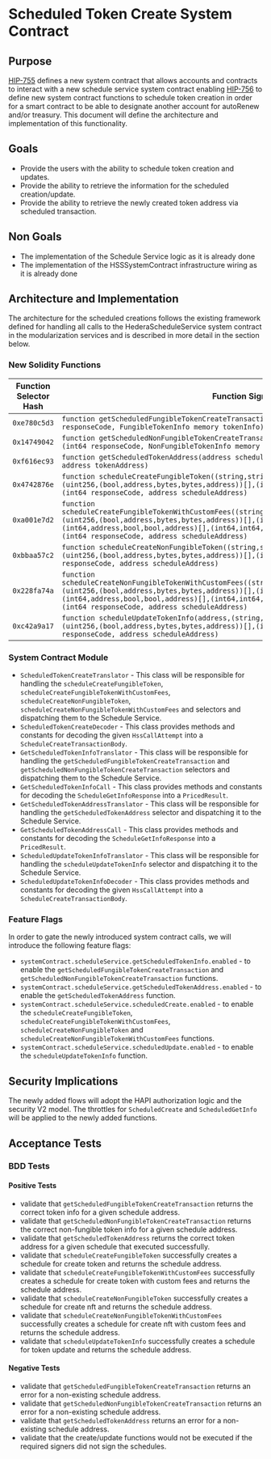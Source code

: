 # Scheduled Token Create System Contract

## Purpose

[HIP-755](https://hips.hedera.com/hip/hip-755) defines a new system contract that allows accounts and contracts to interact with a new schedule service system contract enabling
[HIP-756](https://hips.hedera.com/hip/hip-756) to define new system contract functions to schedule token creation in order for a smart contract to be able to designate another account for autoRenew and/or treasury.
This document will define the architecture and implementation of this functionality.

## Goals

- Provide the users with the ability to schedule token creation and updates.
- Provide the ability to retrieve the information for the scheduled creation/update.
- Provide the ability to retrieve the newly created token address via scheduled transaction.

## Non Goals

- The implementation of the Schedule Service logic as it is already done
- The implementation of the HSSSystemContract infrastructure wiring as it is already done

## Architecture and Implementation

The architecture for the scheduled creations follows the existing framework defined for handling all calls to the HederaScheduleService system contract in the modularization services and is described in more detail in the section below.

### New Solidity Functions

| Function Selector Hash |                                                                                                                                                    Function Signature                                                                                                                                                    |
|------------------------|--------------------------------------------------------------------------------------------------------------------------------------------------------------------------------------------------------------------------------------------------------------------------------------------------------------------------|
| `0xe780c5d3`           | `function getScheduledFungibleTokenCreateTransaction(address scheduleAddress) returns (int64 responseCode, FungibleTokenInfo memory tokenInfo)`                                                                                                                                                                          |
| `0x14749042`           | `function getScheduledNonFungibleTokenCreateTransaction(address scheduleAddress) returns (int64 responseCode, NonFungibleTokenInfo memory tokenInfo)`                                                                                                                                                                    |
| `0xf616ec93`           | `function getScheduledTokenAddress(address scheduleAddress) returns (int64 responseCode, address tokenAddress)`                                                                                                                                                                                                          |
| `0x4742876e`           | `function scheduleCreateFungibleToken((string,string,address,string,bool,int64,bool,(uint256,(bool,address,bytes,bytes,address))[],(int64,address,int64)),int64,int32) returns (int64 responseCode, address scheduleAddress)`                                                                                            |
| `0xa001e7d2`           | `function scheduleCreateFungibleTokenWithCustomFees((string,string,address,string,bool,int64,bool,(uint256,(bool,address,bytes,bytes,address))[],(int64,address,int64)),int64,int32,(int64,address,bool,bool,address)[],(int64,int64,int64,int64,bool,address)[]) returns (int64 responseCode, address scheduleAddress)` |
| `0xbbaa57c2`           | `function scheduleCreateNonFungibleToken((string,string,address,string,bool,int64,bool,(uint256,(bool,address,bytes,bytes,address))[],(int64,address,int64))) returns (int64 responseCode, address scheduleAddress)`                                                                                                     |
| `0x228fa74a`           | `function scheduleCreateNonFungibleTokenWithCustomFees((string,string,address,string,bool,int64,bool,(uint256,(bool,address,bytes,bytes,address))[],(int64,address,int64)),(int64,address,bool,bool,address)[],(int64,int64,int64,address,bool,address)[]) returns (int64 responseCode, address scheduleAddress)`        |
| `0xc42a9a17`           | `function scheduleUpdateTokenInfo(address,(string,string,address,string,bool,int64,bool,(uint256,(bool,address,bytes,bytes,address))[],(int64,address,int64))) returns (int64 responseCode, address scheduleAddress)`                                                                                                    |

### System Contract Module

- `ScheduledTokenCreateTranslator` - This class will be responsible for handling the `scheduleCreateFungibleToken`, `scheduleCreateFungibleTokenWithCustomFees`, `scheduleCreateNonFungibleToken`, `scheduleCreateNonFungibleTokenWithCustomFees` and selectors and dispatching them to the Schedule Service.
- `ScheduledTokenCreateDecoder` - This class provides methods and constants for decoding the given `HssCallAttempt` into a `ScheduleCreateTransactionBody`.
- `GetScheduledTokenInfoTranslator` - This class will be responsible for handling the `getScheduledFungibleTokenCreateTransaction` and `getScheduledNonFungibleTokenCreateTransaction` selectors and dispatching them to the Schedule Service.
- `GetScheduledTokenInfoCall` - This class provides methods and constants for decoding the `ScheduleGetInfoResponse` into a `PricedResult`.
- `GetScheduledTokenAddressTranslator` - This class will be responsible for handling the `getScheduledTokenAddress` selector and dispatching it to the Schedule Service.
- `GetScheduledTokenAddressCall` - This class provides methods and constants for decoding the `ScheduleGetInfoResponse` into a `PricedResult`.
- `ScheduledUpdateTokenInfoTranslator` - This class will be responsible for handling the `scheduleUpdateTokenInfo` selector and dispatching it to the Schedule Service.
- `ScheduledUpdateTokenInfoDecoder` - This class provides methods and constants for decoding the given `HssCallAttempt` into a `ScheduleCreateTransactionBody`.

### Feature Flags

In order to gate the newly introduced system contract calls, we will introduce the following feature flags:
- `systemContract.scheduleService.getScheduledTokenInfo.enabled` - to enable the `getScheduledFungibleTokenCreateTransaction` and `getScheduledNonFungibleTokenCreateTransaction` functions.
- `systemContract.scheduleService.getScheduledTokenAddress.enabled` - to enable the `getScheduledTokenAddress` function.
- `systemContract.scheduleService.scheduledCreate.enabled` - to enable the `scheduleCreateFungibleToken`, `scheduleCreateFungibleTokenWithCustomFees`, `scheduleCreateNonFungibleToken` and `scheduleCreateNonFungibleTokenWithCustomFees` functions.
- `systemContract.scheduleService.scheduledUpdate.enabled` - to enable the `scheduleUpdateTokenInfo` function.

## Security Implications

The newly added flows will adopt the HAPI authorization logic and the security V2 model.
The throttles for `ScheduledCreate` and `ScheduledGetInfo` will be applied to the newly added functions.

## Acceptance Tests

### BDD Tests

#### Positive Tests

- validate that `getScheduledFungibleTokenCreateTransaction` returns the correct token info for a given schedule address.
- validate that `getScheduledNonFungibleTokenCreateTransaction` returns the correct non-fungible token info for a given schedule address.
- validate that `getScheduledTokenAddress` returns the correct token address for a given schedule that executed successfully.
- validate that `scheduleCreateFungibleToken` successfully creates a schedule for create token and returns the schedule address.
- validate that `scheduleCreateFungibleTokenWithCustomFees` successfully creates a schedule for create token with custom fees and returns the schedule address.
- validate that `scheduleCreateNonFungibleToken` successfully creates a schedule for create nft and returns the schedule address.
- validate that `scheduleCreateNonFungibleTokenWithCustomFees` successfully creates a schedule for create nft with custom fees and returns the schedule address.
- validate that `scheduleUpdateTokenInfo` successfully creates a schedule for token update and returns the schedule address.

#### Negative Tests

- validate that `getScheduledFungibleTokenCreateTransaction` returns an error for a non-existing schedule address.
- validate that `getScheduledNonFungibleTokenCreateTransaction` returns an error for a non-existing schedule address.
- validate that `getScheduledTokenAddress` returns an error for a non-existing schedule address.
- validate that the create/update functions would not be executed if the required signers did not sign the schedules.
